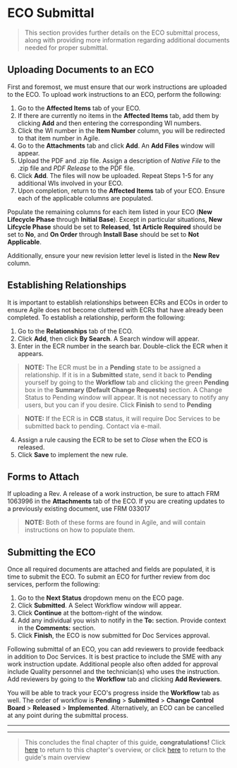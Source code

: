 # ECO Submittal

> This section provides further details on the ECO submittal process, along with providing more information regarding additional documents needed for proper submittal.

## Uploading Documents to an ECO

First and foremost, we must ensure that our work instructions are uploaded to the ECO. To upload work instructions to an ECO, perform the following:

1. Go to the **Affected Items** tab of your ECO.
2. If there are currently no items in the **Affected Items** tab, add them by clicking **Add** and then entering the corresponding WI numbers.
3. Click the WI number in the **Item Number** column, you will be redirected to that item number in Agile. 
4. Go to the **Attachments** tab and click **Add**. An **Add Files** window will appear.
5. Upload the PDF and .zip file. Assign a description of *Native File* to the .zip file and *PDF Release* to the PDF file.
6. Click **Add**. The files will now be uploaded. Repeat Steps 1-5 for any additional WIs involved in your ECO.
7. Upon completion, return to the **Affected Items** tab of your ECO. Ensure each of the applicable columns are populated.

Populate the remaining columns for each item listed in your ECO (**New Lifecycle Phase** through **Initial Base**). Except in particular situations, **New Lifcycle Phase** should be set to **Released**, **1st Article Required** should be set to **No**, and **On Order** through **Install Base** should be set to **Not Applicable**. 

Additionally, ensure your new revision letter level is listed in the **New Rev** column.

## Establishing Relationships

It is important to establish relationships between ECRs and ECOs in order to ensure Agile does not become cluttered with ECRs that have already been completed. To establish a relationship, perform the following:

1. Go to the **Relationships** tab of the ECO.
2. Click **Add**, then click **By Search**. A Search window will appear.
3. Enter in the ECR number in the search bar. Double-click the ECR when it appears.

> **NOTE:** The ECR must be in a **Pending** state to be assigned a relationship. If it is in a **Submitted** state, send it back to **Pending** yourself by going to the **Workflow** tab and clicking the green **Pending** box in the **Summary (Default Change Requests)** section. A Change Status to Pending window will appear. It is not necessary to notify any users, but you can if you desire. Click **Finish** to send to **Pending**

> **NOTE:** If the ECR is in **CCB** status, it will require Doc Services to be submitted back to pending. Contact via e-mail.

4. Assign a rule causing the ECR to be set to *Close* when the ECO is released.
5. Click **Save** to implement the new rule.

## Forms to Attach

If uploading a Rev. A release of a work instruction, be sure to attach FRM 1063996 in the **Attachments** tab of the ECO. If you are creating updates to a previously existing document, use FRM 033017

> **NOTE:** Both of these forms are found in Agile, and will contain instructions on how to populate them.

## Submitting the ECO

Once all required documents are attached and fields are populated, it is time to submit the ECO. To submit an ECO for further review from doc services, perform the following:

1. Go to the **Next Status** dropdown menu on the ECO page.
2. Click **Submitted**. A Select Workflow window will appear.
3. Click **Continue** at the bottom-right of the window.
4. Add any individual you wish to notify in the **To:** section. Provide context in the **Comments:** section.
5. Click **Finish**, the ECO is now submitted for Doc Services approval.

Following submittal of an ECO, you can add reviewers to provide feedback in addition to Doc Services. It is best practice to include the SME with any work instruction update. Additional people also often added for approval include Quality personnel and the technician(s) who uses the instruction. Add reviewers by going to the **Workflow** tab and clicking **Add Reviewers**.

You will be able to track your ECO's progress inside the **Workflow** tab as well. The order of workflow is **Pending** > **Submitted** > **Change Control Board** > **Released** > **Implemented**. Alternatively, an ECO can be cancelled at any point during the submittal process.

* **

* **

> This concludes the final chapter of this guide, **congratulations!** Click [here](https://github.com/taddieken95/Accuray_Tech_Comm_Guide/blob/master/Chapter%205:%20ECOs/READme.md) to return to this chapter's overview, or click [here](https://github.com/taddieken95/Accuray_Tech_Comm_Guide/blob/master/README.md) to return to the guide's main overview
